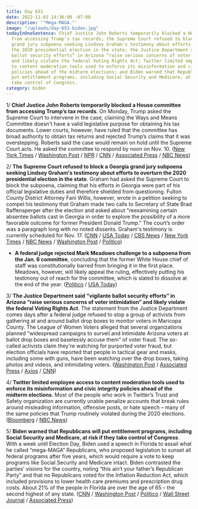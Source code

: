 ```yaml
---
title: Day 651
date: 2022-11-01 14:36:00 -07:00
description: '"Mega-MAGA."'
image: "/uploads/day-651-biden.jpg"
todayInOneSentence: Chief Justice John Roberts temporarily blocked a House committee
  from accessing Trump’s tax records; the Supreme Court refused to block a Georgia
  grand jury subpoena seeking Lindsey Graham's testimony about efforts to overturn
  the 2020 presidential election in the state; the Justice Department said “vigilante
  ballot security efforts” in Arizona “raise serious concerns of voter intimidation”
  and likely violate the federal Voting Rights Act; Twitter limited employee access
  to content moderation tools used to enforce its misinformation and civic integrity
  policies ahead of the midterm elections; and Biden warned that Republicans will
  put entitlement programs, including Social Security and Medicare, at risk if they
  take control of Congress.
category: biden
---
```


1/ **Chief Justice John Roberts temporarily blocked a House committee from accessing Trump’s tax records**. On Monday, Trump asked the Supreme Court to intervene in the case, claiming the Ways and Means Committee doesn't have a valid legislative purpose for obtaining his tax documents. Lower courts, however, have ruled that the committee has broad authority to obtain tax returns and rejected Trump’s claims that it was overstepping. Roberts said the case would remain on hold until the Supreme Court acts. He asked the committee to respond by noon on Nov. 10. ([New York Times](https://www.nytimes.com/2022/11/01/us/politics/trump-taxes-release-delay.html) / [Washington Post](https://www.washingtonpost.com/politics/2022/11/01/supreme-court-trump-taxes-roberts/) / [NPR](https://www.npr.org/2022/11/01/1133189894/supreme-court-house-way-and-means-trump-tax-records) / [CNN](https://www.cnn.com/2022/11/01/politics/trump-tax-returns-supreme-court-john-roberts/) / [Associated Press](https://apnews.com/article/us-supreme-court-donald-trump-business-john-roberts-congress-1b2241b1ddae3c9bbc7af28f372fe8a0) / [NBC News](https://www.nbcnews.com/politics/supreme-court/chief-justice-roberts-temporarily-blocks-release-trumps-tax-records-ho-rcna55019))

2/ **The Supreme Court refused to block a Georgia grand jury subpoena seeking Lindsey Graham's testimony about efforts to overturn the 2020 presidential election in the state**. Graham had asked the Supreme Court to block the subpoena, claiming that his efforts in Georgia were part of his official legislative duties and therefore shielded from questioning. Fulton County District Attorney Fani Willis, however, wrote in a petition seeking to compel his testimony that Graham made two calls to Secretary of State Brad Raffensperger after the election and asked about "reexamining certain absentee ballots cast in Georgia in order to explore the possibility of a more favorable outcome for former President Donald Trump." The court’s order was a paragraph long with no noted dissents. Graham's testimony is currently scheduled for Nov. 17. ([CNN](https://www.cnn.com/2022/11/01/politics/lindsey-graham-supreme-court/) / [USA Today](https://www.usatoday.com/story/news/politics/2022/11/01/supreme-court-lindsey-graham-georgia-subpoena/10616201002/) / [CBS News](https://www.cbsnews.com/news/supreme-court-lindsey-graham-georgia-grand-jury/) / [New York Times](https://www.nytimes.com/2022/11/01/us/politics/supreme-court-lindsey-graham-georgia.html) / [NBC News](https://www.nbcnews.com/politics/supreme-court/supreme-court-declines-block-subpoena-lindsey-graham-georgia-election-rcna53859) / [Washington Post](https://www.washingtonpost.com/politics/2022/11/01/supreme-court-lindsey-graham-grand-jury-trump/) / [Politico](https://www.politico.com/news/2022/11/01/supreme-court-denies-lindsey-graham-appeal-to-block-subpoena-in-election-subversion-case-00064462))

* **A federal judge rejected Mark Meadows challenge to a subpoena from the Jan. 6 committee**, concluding that the former White House chief of staff was constitutionally barred from bringing it in the first place. Meadows, however, will likely appeal the ruling, effectively putting his testimony out of reach for the committee, which is slated to dissolve at the end of the year. ([Politico](https://www.politico.com/news/2022/10/31/meadows-jan-6-committee-lawsuit-00064354) / [USA Today](https://www.usatoday.com/story/news/politics/2022/11/01/judge-rejects-mark-meadows-challenge-jan-6-subpoena/10658859002/))

3/ **The Justice Department said “vigilante ballot security efforts” in Arizona “raise serious concerns of voter intimidation” and likely violate the federal Voting Rights Act**. The statement from the Justice Department comes days after a federal judge refused to stop a group of activists from gathering at and around ballot drop boxes to monitor voters in Maricopa County. The League of Women Voters alleged that several organizations planned “widespread campaigns to surveil and intimidate Arizona voters at ballot drop boxes and baselessly accuse them” of voter fraud. The so-called activists claim they're watching for purported voter fraud, but election officials have reported that people in tactical gear and masks, including some with guns, have been watching over the drop boxes, taking photos and videos, and intimidating voters. ([Washington Post](https://www.washingtonpost.com/politics/2022/10/31/doj-drop-box-monitoring-arizona/) / [Associated Press](https://apnews.com/article/2022-midterm-elections-voting-rights-phoenix-a4c9d98e4da6eb175ea5eb72a37207ed) / [Axios](https://www.axios.com/2022/10/31/doj-arizona-ballot-watching-voter-intimidation) / [CNN](https://www.cnn.com/2022/10/31/politics/arizona-voter-intimidation-doj/index.html))

4/ **Twitter limited employee access to content moderation tools used to enforce its misinformation and civic integrity policies ahead of the midterm elections**. Most of the people who work in Twitter’s Trust and Safety organization are currently unable penalize accounts that break rules around misleading information, offensive posts, or hate speech – many of the same policies that Trump routinely violated during the 2020 elections. ([Bloomberg](https://www.bloomberg.com/news/articles/2022-11-01/twitter-limits-content-enforcement-tools-as-us-election-looms?sref=MIBMEEoj) / [NBC News](https://www.nbcnews.com/tech/social-media/twitter-safety-chief-confirms-report-froze-content-enforcement-work-el-rcna55020))

5/ **Biden warned that Republicans will put entitlement programs, including Social Security and Medicare, at risk if they take control of Congress**. With a week until Election Day, Biden used a speech in Florida to assail what he called “mega-MAGA” Republicans, who proposed legislation to sunset all federal programs after five years, which would require a vote to keep programs like Social Security and Medicare intact.  Biden contrasted the parties’ visions for the country, noting  “this ain’t your father’s Republican Party” and that no Republicans voted for the Inflation Reduction Act, which included provisions to lower health care premiums and prescription drug costs. About 21% of the people in Florida are over the age of 65 – the second highest of any state. ([CNN](https://www.cnn.com/2022/11/01/politics/joe-biden-florida-midterm-elections/) / [Washington Post](https://www.washingtonpost.com/politics/2022/11/01/election-2022-latest-news/#link-B66FGCZDSFBHBDWY45UTXQXJ5Q) / [Politico](https://www.politico.com/news/2022/11/01/biden-florida-democrats-midterm-election-republicans-00064397) / [Wall Street Journal](https://www.wsj.com/articles/biden-warns-gop-would-slash-social-security-medicare-in-pitch-to-older-voters-11667329464?mod=djemalertNEWS) / [Associated Press](https://apnews.com/article/2022-midterm-elections-biden-health-medicare-prescription-drugs-c7b72474f13c123f2aa022a8335fd9b9))